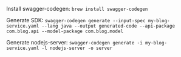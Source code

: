 Install swagger-codegen:
`brew install swagger-codegen`

Generate SDK:
`swagger-codegen generate --input-spec my-blog-service.yaml --lang java --output generated-code --api-package com.blog.api --model-package com.blog.model`

Generate nodejs-server:
`swagger-codegen generate -i my-blog-service.yaml -l nodejs-server -o server`
